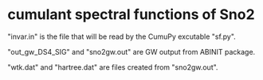 # cumulant spectral functions of Sno2

"invar.in" is the file that will be read by the CumuPy excutable "sf.py".

"out_gw_DS4_SIG" and "sno2gw.out" are GW output from ABINIT package.

"wtk.dat" and "hartree.dat" are files created from "sno2gw.out".

